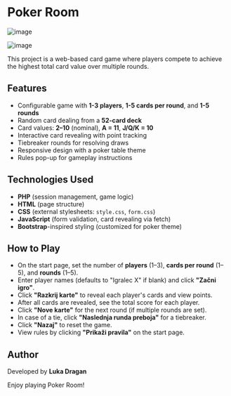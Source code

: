 # Poker Room

![image](https://github.com/user-attachments/assets/00411246-3460-4fd2-9f27-1e668d880455)

![image](https://github.com/user-attachments/assets/183eb6a9-5246-4d21-888e-30d9eadc1f6e)

This project is a web-based card game where players compete to achieve the highest total card value over multiple rounds.

## Features
- Configurable game with **1-3 players**, **1-5 cards per round**, and **1-5 rounds**
- Random card dealing from a **52-card deck**
- Card values: **2–10** (nominal), **A = 11**, **J/Q/K = 10**
- Interactive card revealing with point tracking
- Tiebreaker rounds for resolving draws
- Responsive design with a poker table theme
- Rules pop-up for gameplay instructions

## Technologies Used
- **PHP** (session management, game logic)
- **HTML** (page structure)
- **CSS** (external stylesheets: `style.css`, `form.css`)
- **JavaScript** (form validation, card revealing via fetch)
- **Bootstrap**-inspired styling (customized for poker theme)

## How to Play
- On the start page, set the number of **players** (1–3), **cards per round** (1–5), and **rounds** (1–5).
- Enter player names (defaults to "Igralec X" if blank) and click **"Začni igro"**.
- Click **"Razkrij karte"** to reveal each player's cards and view points.
- After all cards are revealed, see the total score for each player.
- Click **"Nove karte"** for the next round (if multiple rounds are set).
- In case of a tie, click **"Naslednja runda preboja"** for a tiebreaker.
- Click **"Nazaj"** to reset the game.
- View rules by clicking **"Prikaži pravila"** on the start page.

## Author
Developed by **Luka Dragan**

Enjoy playing Poker Room!
